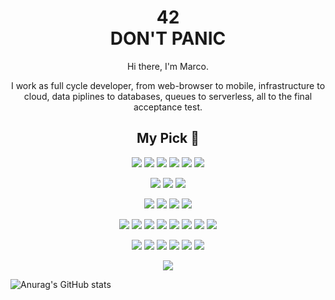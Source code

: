 <h1 align="center">
  <div>42</div>
  <div>DON'T PANIC</div>
</h1>

<!--
**mgrazianoc/mgrazianoc** is a ✨ _special_ ✨ repository because its `README.md` (this file) appears on your GitHub profile.

Here are some ideas to get you started:

- 🔭 I’m currently working on ...
- 🌱 I’m currently learning ...
- 👯 I’m looking to collaborate on ...
- 🤔 I’m looking for help with ...
- 💬 Ask me about ...
- 📫 How to reach me: ...
- 😄 Pronouns: ...
- ⚡ Fun fact: ...
-->

<div>
  <p align="center" >Hi there, I'm Marco.</p>
  <p align="center" >I work as full cycle developer, from web-browser to mobile, infrastructure to cloud, data piplines to databases, queues to serverless, all to the final acceptance test.</p>
</div>

<h2 align="center">My Pick 🤏</h2>

<div align="center">

  ![](https://img.shields.io/badge/Rust-000000?style=for-the-badge&logo=rust&logoColor=white)
  ![](https://img.shields.io/badge/Kotlin-0095D5?&style=for-the-badge&logo=kotlin&logoColor=white)
  ![](https://img.shields.io/badge/go-%2300ADD8.svg?style=for-the-badge&logo=go&logoColor=white)
  ![](https://img.shields.io/badge/Python-14354C?style=for-the-badge&logo=python&logoColor=white)
  ![](https://img.shields.io/badge/TypeScript-007ACC?style=for-the-badge&logo=typescript&logoColor=white)
  ![](https://img.shields.io/badge/Dart-0175C2?style=for-the-badge&logo=dart&logoColor=white)

  ![](https://img.shields.io/badge/Svelte-4A4A55?style=for-the-badge&logo=svelte&logoColor=FF3E00)
  ![](https://img.shields.io/badge/React-20232A?style=for-the-badge&logo=react&logoColor=61DAFB)
  ![](https://img.shields.io/badge/Angular-DD0031?style=for-the-badge&logo=angular&logoColor=white)

  ![](https://img.shields.io/badge/Android-3DDC84?style=for-the-badge&logo=android&logoColor=white)
  ![](https://img.shields.io/badge/Gradle-02303A.svg?style=for-the-badge&logo=Gradle&logoColor=white)
  ![](https://img.shields.io/badge/React_Native-20232A?style=for-the-badge&logo=react&logoColor=61DAFB)
  ![](https://img.shields.io/badge/Flutter-02569B?style=for-the-badge&logo=flutter&logoColor=white)

  ![](https://img.shields.io/badge/Apache%20Airflow-017CEE?style=for-the-badge&logo=Apache%20Airflow&logoColor=white)
  ![](https://img.shields.io/badge/sqlite-%2307405e.svg?style=for-the-badge&logo=sqlite&logoColor=white)
  ![](https://img.shields.io/badge/MySQL-00000F?style=for-the-badge&logo=mysql&logoColor=white)
  ![](https://img.shields.io/badge/MariaDB-01529E?style=for-the-badge&logo=mariadb&logoColor=white)
  ![](https://img.shields.io/badge/PostgreSQL-316192?style=for-the-badge&logo=postgresql&logoColor=white)
  ![](https://img.shields.io/badge/Neo4j-008CC1?style=for-the-badge&logo=neo4j&logoColor=white)
  ![](https://img.shields.io/static/v1?style=for-the-badge&message=Dgraph&color=E50695&logo=Dgraph&logoColor=FFFFFF&label=)
  ![](https://img.shields.io/badge/redis-%23DD0031.svg?style=for-the-badge&logo=redis&logoColor=white)

  ![](https://img.shields.io/badge/Amazon_AWS-232F3E?style=for-the-badge&logo=amazon-aws&logoColor=white)
  ![](https://img.shields.io/badge/Google_Cloud-4285F4?style=for-the-badge&logo=google-cloud&logoColor=white)
  ![](https://img.shields.io/badge/Docker-2496ED?style=for-the-badge&logo=docker&logoColor=white)
  ![](https://img.shields.io/badge/Kubernetes-326DE6?style=for-the-badge&logo=kubernetes&logoColor=white)
  ![](https://img.shields.io/badge/Terraform-7B42BC?style=for-the-badge&logo=terraform&logoColor=white)
  ![](https://img.shields.io/badge/Ansible-000000?style=for-the-badge&logo=Ansible&logoColor=white)

  ![](https://img.shields.io/badge/Linux-E34F26?style=for-the-badge&logo=linux&logoColor=black)

</div>


<!-- 
<h2 align="center">My Language Picks</h2>
<p align="center">
  <a href="#">
    <img src="https://skillicons.dev/icons?i=rust,go,kotlin,ts,python,dart" alt="Rust, Go, Kotlin, TypeScript, Python, Dart" />
  </a>
</p>

<h2 align="center">My Web Framework Stack</h2>
<p align="center">
  <a href="#">
    <img src="https://skillicons.dev/icons?i=svelte,react,angular" alt="Svelte, React, Angular" />
  </a>
</p>

<h2 align="center">My Mobile Stack</h2>
<p align="center">
  <a href="#">
    <img src="https://skillicons.dev/icons?i=androidstudio,gradle,react,flutter" alt="AndroidStudio, Gradle, ReactNative, Fluter" />
  </a>
</p

 <h2 align="center">My Data Experience</h2>
<p align="center">
  <a href="#">
    <img src="https://skillicons.dev/icons?i=airflow,sqlite,mysql,mariadb,postgresql,neo4j,dgraph,redis" alt="AndroidStudio, Gradle, ReactNative, Fluter" />
  </a>
</p 
-->

![Anurag's GitHub stats](https://github-readme-stats.vercel.app/api?username=mgrazianoc&count_private=true)
